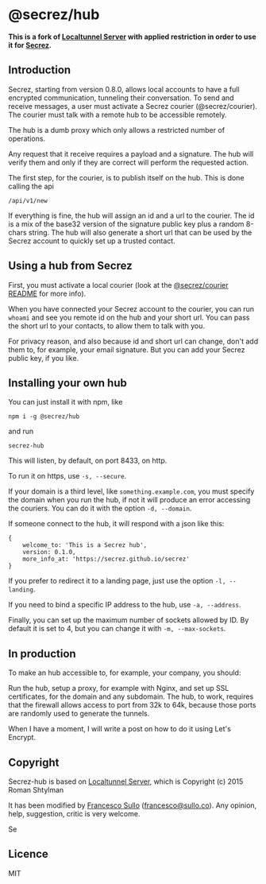 # @secrez/hub

**This is a fork of [Localtunnel Server](https://github.com/localtunnel/server) with applied restriction in order to use it for [Secrez](https://github.com/secrez/secrez).**

## Introduction

Secrez, starting from version 0.8.0, allows local accounts to have a full encrypted communication, tunneling their conversation. To send and receive messages, a user must activate a Secrez courier (@secrez/courier). The courier must talk with a remote hub to be accessible remotely.

The hub is a dumb proxy which only allows a restricted number of operations.

Any request that it receive requires a payload and a signature. The hub will verify them and only if they are correct will perform the requested action.

The first step, for the courier, is to publish itself on the hub. This is done calling the api

```
/api/v1/new
```
If everything is fine, the hub will assign an id and a url to the courier. The id is a mix of the base32 version of the signature public key plus a random 8-chars string. The hub will also generate a short url that can be used by the Secrez account to quickly set up a trusted contact.

## Using a hub from Secrez

First, you must activate a local courier (look at the [@secrez/courier README](https://github.com/secrez/secrez/tree/master/packages/courier) for more info).

When you have connected your Secrez account to the courier, you can run `whoami` and see you remote id on the hub and your short url. You can pass the short url to your contacts, to allow them to talk with you.

For privacy reason, and also because id and short url can change, don't add them to, for example, your email signature. But you can add your Secrez public key, if you like.

## Installing your own hub

You can just install it with npm, like
```
npm i -g @secrez/hub
```
and run 
```
secrez-hub
```
This will listen, by default, on port 8433, on http.

To run it on https, use `-s, --secure`.

If your domain is a third level, like `something.example.com`, you must specify the domain when you run the hub, if not it will produce an error accessing the couriers. You can do it with the option `-d, --domain`.

If someone connect to the hub, it will respond with a json like this:
```
{
    welcome_to: 'This is a Secrez hub',
    version: 0.1.0,
    more_info_at: 'https://secrez.github.io/secrez'
}
```
If you prefer to redirect it to a landing page, just use the option `-l, --landing`.

If you need to bind a specific IP address to the hub, use `-a, --address`.

Finally, you can set up the maximum number of sockets allowed by ID. By default it is set to 4, but you can change it with `-m, --max-sockets`.

## In production

To make an hub accessible to, for example, your company, you should:

Run the hub, setup a proxy, for example with Nginx, and set up SSL certificates, for the domain and any subdomain. The hub, to work, requires that the firewall allows access to port from 32k to 64k, because those ports are randomly used to generate the tunnels.

When I have a moment, I will write a post on how to do it using Let's Encrypt.


## Copyright

Secrez-hub is based on [Localtunnel Server](https://github.com/localtunnel/server), which is Copyright (c) 2015 Roman Shtylman  

It has been modified by [Francesco Sullo](https://francesco.sullo.co) (<francesco@sullo.co>). Any opinion, help, suggestion, critic is very welcome.

Se

## Licence
MIT




     
